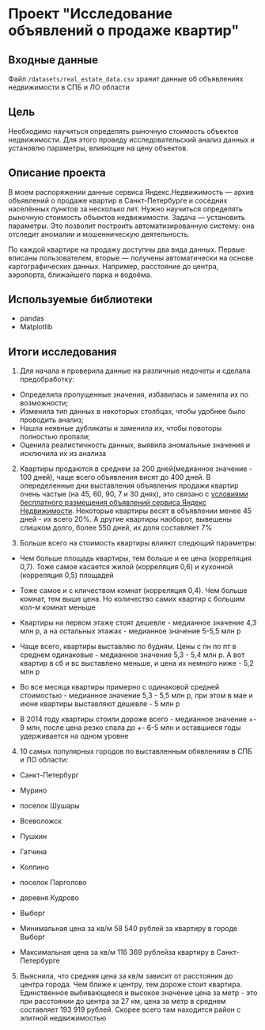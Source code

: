 # Проект "Исследование объявлений о продаже квартир"


## Входные данные

Файл `/datasets/real_estate_data.csv` хранит данные об объявлениях недвижимости в СПБ и ЛО области

## Цель

Необходимо научиться определять рыночную стоимость объектов недвижимости. Для этого проведу исследовательский анализ данных и установлю параметры, влияющие на цену объектов.

## Описание проекта

В моем распоряжении данные сервиса Яндекс.Недвижимость — архив объявлений о продаже квартир в Санкт-Петербурге и соседних населённых пунктов за несколько лет. Нужно научиться определять рыночную стоимость объектов недвижимости. Задача — установить параметры. Это позволит построить автоматизированную систему: она отследит аномалии и мошенническую деятельность. 

По каждой квартире на продажу доступны два вида данных. Первые вписаны пользователем, вторые — получены автоматически на основе картографических данных. Например, расстояние до центра, аэропорта, ближайшего парка и водоёма. 

## Используемые библиотеки

- pandas
- Matplotlib

## Итоги исследования

1. Для начала я проверила данные на различные недочеты и сделала предобработку:
* Определила пропущенные значения, избавилась и заменила их по возможности;
* Изменила тип данных в некоторых столбцах, чтобы удобнее было проводить анализ;
* Нашла неявные дубликаты и заменила их, чтобы повоторы полностью пропали;
* Оценила реалистичность данных, выявила аномальные значения и исключила их из анализа

2. Квартиры продаются в среднем за 200 дней(медианное значение - 100 дней), чаще всего объявления висят до 400 дней. В опеределенные дни выставления объявления продажи квартир очень частые (на 45, 60, 90, 7 и 30 днях), это связано с [условиями бесплатного размещения объявлений сервиса Яндекс Недвижимости](https://yandex.ru/support/realty/paid.html). Некоторые квартиры весят в объявлении менее 45 дней - их всего 20%. А другие квартиры наоборот, вывешены слишком долго, более 550 дней, их доля составляет 7%


3. Больше всего на стоимость квартиры влияют следющий параметры:

* Чем больше площадь квартиры, тем больше и ее цена (корреляция 0,7). Тоже самое касается жилой (корреляция 0,6) и кухонной (корреляция 0,5) площадей

* Тоже самое и с кличеством комнат (корреляция 0,4). Чем больше комнат, тем выше цена. Но количество самих квартир с большим кол-м комнат меньше

* Квартиры на первом этаже стоят дешевле - медианное значение 4,3 млн р, а на остальных этажах - медианное значение 5-5,5 млн р

* Чаще всего, квартиры выставляю по будням. Цены с пн по пт в среднем одинаковые - медианное значение 5,3 - 5,4 млн р. А вот квартир в сб и вс выставлено меньше, и цена их немного ниже - 5,2 млн р

* Во все месяца квартиры примерно с одинаковой средней стоимостью - медианное значение 5,3 - 5,5 млн р, при этом в мае и июне квартиры выставляют дешевле - 5 млн р

* В 2014 году квартиры стоили дороже всего - медианное значение +- 9 млн, после цена резко спала до +- 6-5 млн и оставшиеся годы удерживается на одном уровне

4. 10 самых популярных городов по выставленным обявлениям в СПБ и ЛО области:
* Санкт-Петербург	
* Мурино
* поселок Шушары
* Всеволожск
* Пушкин
* Гатчина
* Колпино
* поселок Парголово
* деревня Кудрово
* Выборг	

* Минимальная цена за кв/м 58 540 рублей за квартиру в городе Выборг

* Максимальная цена за кв/м 116 369 рублейза квартиру в Санкт-Петербурге

5. Выяснила, что средняя цена за кв/м зависит от расстояния до центра города. Чем ближе к центру, тем дороже стоит квартира. Единственное выбивающееся и высокое значение цена за метр - это при расстоянии до центра за 27 км, цена за метр в среднем составляет 193 919 рублей. Скорее всего там находится район с элитной недвижимостью
